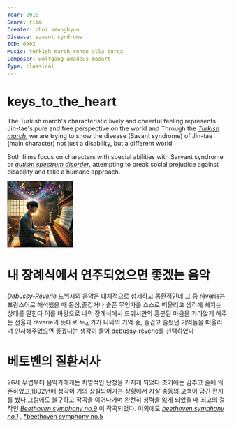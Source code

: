 ```yaml
---
Year: 2018
Genre: film
Creater: choi seonghyun
Disease: savant syndrome 
ICD: 6A02
Music: turkish march-rondo alla turca
Composer: wolfgang amadeus mozart
Type: classical
---
```


# keys_to_the_heart

The Turkish march's characteristic lively and cheerful feeling represents Jin-tae's pure and free perspective on the world and Through the [*Turkish march*](https://youtu.be/HMjQygwPI1c?si=bVuEghC8X-LSoMZr), we are trying to show the disease (Savant syndrome) of Jin-tae (main character) not just a disability, but a different world

Both films focus on characters with special abilities with Sarvant syndrome or [*autism spectrum disorder*](ahn_ire.md), attempting to break social prejudice against disability and take a humane approach.

<img src="./lee_jehwan_img.png" alt="image depicting savant syndrome" style="width:30%;" />

# 내 장례식에서 연주되었으면 좋겠는 음악
[*Debussy-Rêverie*](https://youtu.be/QRjllL-MP0U?si=1cl64QulNgNcJmKn)
드뷔시의 음악은 대체적으로 섬세하고 몽환적인데 그 중 rêverie는 프랑스어로 해석했을 때 몽상,즐겁거나 슬픈 무언가를 스스로 떠올리고 생각에 빠지는 상태를 말한다 이를 바탕으로 나의 장례식에서 드뷔시만의 흥분된 마음을 가라앉게 해주는 선율과 rêverie의 뜻대로 누군가가 나와의 기억 중, 즐겁고 슬펐던 기억들을 떠올리며 인사해주었으면 좋겠다는 생각이 들어 debussy-rêverie를 선택하였다

# 베토벤의 질환서사
26세 무렵부터 음악가에게는 치명적인 난청을 가지게 되었다.초기에는 감추고 술에 의존하였고,1802년에 청각이 거의 상실되어가는 상황에서 자살 충동의 고백이 담긴 편지를 썼다.그럼에도 불구하고 작곡을 이어나가며 완전히 청력을 잃게 되었을 때 최고의 걸작인 [*Beethoven symphony no.9*](https://youtu.be/HljSXSm6v9M?si=R3qtCtHiDzjGZPT7) 이 작곡되었다.
이외에도 [*beethoven symphony no.1*](https://youtu.be/JAGip4nOsOg?si=WbhnuvKIpBDl9Tq8) , [*beethoven symphony no.5](https://youtu.be/fuPrcnpIRx8?si=7sW0E2GEJf-7TS15)
